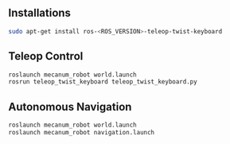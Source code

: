 ## Installations
```bash
sudo apt-get install ros-<ROS_VERSION>-teleop-twist-keyboard 
```

## Teleop Control
```bash
roslaunch mecanum_robot world.launch
rosrun teleop_twist_keyboard teleop_twist_keyboard.py
```

## Autonomous Navigation
```bash
roslaunch mecanum_robot world.launch
roslaunch mecanum_robot navigation.launch
```